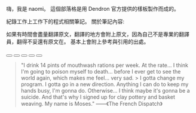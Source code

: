 
嗨，我是 naomi。 這個部落格是用 Dendron 官方提供的樣板製作而成的。

紀錄工作上工作下的程式相關筆記。 關於筆記內容:

如果有時間會盡量翻譯原文，翻譯的地方會附上原文，因為自己不是專業的翻譯員，翻得不妥還有原文在。
基本上會附上參考與引用的出處。

<!-- [背景音樂✨](https://www.youtube.com/watch?v=GTlQhMRHXIg) -->

<div id="wrap">
  <!-- 1. The <iframe> (and video player) will replace this <div> tag. -->
  <div id="player"></div>

  <div id="btn-area">
    <button id="btn-stop" onclick="stopVideo()">
      <svg
        xmlns="http://www.w3.org/2000/svg"
        class="h-5 w-5"
        viewBox="0 0 20 20"
        fill="currentColor"
      >
        <path
          fill-rule="evenodd"
          d="M10 18a8 8 0 100-16 8 8 0 000 16zM8 7a1 1 0 00-1 1v4a1 1 0 001 1h4a1 1 0 001-1V8a1 1 0 00-1-1H8z"
          clip-rule="evenodd"
        />
      </svg>
    </button>
    <button id="btn-play" onclick="playMyVedio()">
      <svg
        xmlns="http://www.w3.org/2000/svg"
        class="h-5 w-5"
        viewBox="0 0 20 20"
        fill="currentColor"
      >
        <path
          fill-rule="evenodd"
          d="M10 18a8 8 0 100-16 8 8 0 000 16zM9.555 7.168A1 1 0 008 8v4a1 1 0 001.555.832l3-2a1 1 0 000-1.664l-3-2z"
          clip-rule="evenodd"
        />
      </svg>
    </button>
    <button id="btn-pause" onclick="pauseVideo()">
      <svg
        xmlns="http://www.w3.org/2000/svg"
        class="h-5 w-5"
        viewBox="0 0 20 20"
        fill="currentColor"
      >
        <path
          fill-rule="evenodd"
          d="M18 10a8 8 0 11-16 0 8 8 0 0116 0zM7 8a1 1 0 012 0v4a1 1 0 11-2 0V8zm5-1a1 1 0 00-1 1v4a1 1 0 102 0V8a1 1 0 00-1-1z"
          clip-rule="evenodd"
        />
      </svg>
    </button>
    <button id="btn-unMute" onclick="unMute()">
      <svg
        xmlns="http://www.w3.org/2000/svg"
        class="h-5 w-5"
        viewBox="0 0 20 20"
        fill="currentColor"
      >
        <path
          fill-rule="evenodd"
          d="M9.383 3.076A1 1 0 0110 4v12a1 1 0 01-1.707.707L4.586 13H2a1 1 0 01-1-1V8a1 1 0 011-1h2.586l3.707-3.707a1 1 0 011.09-.217zM12.293 7.293a1 1 0 011.414 0L15 8.586l1.293-1.293a1 1 0 111.414 1.414L16.414 10l1.293 1.293a1 1 0 01-1.414 1.414L15 11.414l-1.293 1.293a1 1 0 01-1.414-1.414L13.586 10l-1.293-1.293a1 1 0 010-1.414z"
          clip-rule="evenodd"
        />
      </svg>
    </button>
    <button id="btn-mute" onclick="mute()">
      <svg
        xmlns="http://www.w3.org/2000/svg"
        class="h-5 w-5"
        viewBox="0 0 20 20"
        fill="currentColor"
      >
        <path
          fill-rule="evenodd"
          d="M9.383 3.076A1 1 0 0110 4v12a1 1 0 01-1.707.707L4.586 13H2a1 1 0 01-1-1V8a1 1 0 011-1h2.586l3.707-3.707a1 1 0 011.09-.217zM14.657 2.929a1 1 0 011.414 0A9.972 9.972 0 0119 10a9.972 9.972 0 01-2.929 7.071 1 1 0 01-1.414-1.414A7.971 7.971 0 0017 10c0-2.21-.894-4.208-2.343-5.657a1 1 0 010-1.414zm-2.829 2.828a1 1 0 011.415 0A5.983 5.983 0 0115 10a5.984 5.984 0 01-1.757 4.243 1 1 0 01-1.415-1.415A3.984 3.984 0 0013 10a3.983 3.983 0 00-1.172-2.828 1 1 0 010-1.415z"
          clip-rule="evenodd"
        />
      </svg>
    </button>
  </div>

  <div id="bar-wrap">
    <div id="bar"></div>
  </div>
</div>

> "I drink 14 pints of mouthwash rations per week. At the rate... I think I'm
> going to poison myself to death... before I ever get to see the world again,
> which makes me feel... very sad. > I gotta change my program. I gotta go in a
> new direction. Anything I can do to keep my hands busy, I'm gonna do.
> Otherwise... I think maybe it's gonna be a suicide. And that's why I signed up
> for clay pottery and basket weaving. My name is Moses." ——《The French
> Dispatch》

<script>
  // 2. This code loads the IFrame Player API code asynchronously.
    const tag = document.createElement('script');

    tag.src = 'https://www.youtube.com/iframe_api';
    const firstScriptTag = document.getElementsByTagName('script')[0];
    firstScriptTag.parentNode.insertBefore(tag, firstScriptTag);

    // 3. This function creates an <iframe> (and YouTube player)
    //    after the API code downloads.
    let player;
    function onYouTubeIframeAPIReady() {
      player = new YT.Player('player', {
        height: '100',
        width: '250',
        videoId: 'GTlQhMRHXIg',
        playerVars: {
          autoplay: 1,
          controls: 0,
          loop: 1,
          playsinline: 1,
        },
        events: {
          onReady: onPlayerReady,
        },
      });
    }
    let duration = 0;
    let currentTime = 0;
    let isMuted = true;
    let timer;
    // 4. The API will call this function when the video player is ready.
    function onPlayerReady(event) {
      isMuted = event.target.isMuted();
      if (isMuted) {
        document.getElementById('btn-mute').style.display = 'none';
        document.getElementById('btn-unMute').style.display = 'flex';
      } else {
        document.getElementById('btn-mute').style.display = 'flex';
        document.getElementById('btn-unMute').style.display = 'none';
      }

      event.target.playVideo();

      duration = player.getDuration();
      timer = setInterval(()=> {
        currentTime = player.getCurrentTime(); 
        const bar = document.getElementById('bar');
        if (bar) {
          bar.style.width = `${currentTime/duration*100}%`;
        }
      } ,1000);
    }
    
    function stopVideo() {
      player.stopVideo();
    }

    function pauseVideo() {
      player.pauseVideo();
    }

    function playMyVedio() {
      player.playVideo();
    }

    function unMute() {
      player.unMute();
      checkIsMuted();
    }

    function mute() {
      player.mute();
      checkIsMuted();
    }

    function checkIsMuted(e) {
      if (e) {
        isMuted = e.target.isMuted();
      } else {
        isMuted = player.isMuted();
      }

      if (isMuted) {
        document.getElementById('btn-mute').style.display = 'flex';
        document.getElementById('btn-unMute').style.display = 'none';
      } else {
        document.getElementById('btn-mute').style.display = 'none';
        document.getElementById('btn-unMute').style.display = 'flex';
      }
    }

    function seekTo(seconds, allowSeekAhead) {
      player.seekTo(seconds,true);
    }

    document.getElementById('bar-wrap').addEventListener('click',(e) => {
      clearInterval(timer)
      const x = e.offsetX;
      const barWidth =  e.target.offsetWidth;
      seekTo(Math.floor(x/barWidth*duration));

      timer = setInterval(()=> {
        document.getElementById('bar').style.width = `${Math.floor(x/barWidth*duration)}%`;
      currentTime = player.getCurrentTime(); document.getElementById('bar').style.width = `${currentTime/duration*100}%`;
      } ,1000)
    })
</script>
